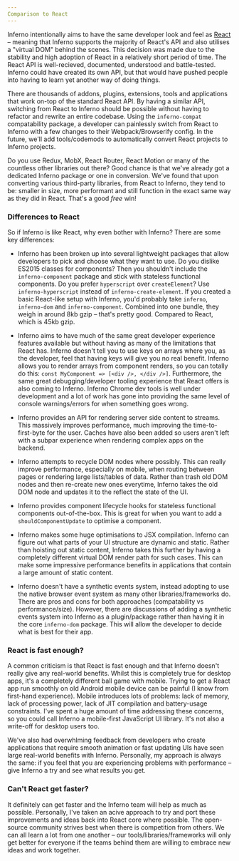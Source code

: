 ```yaml
---
Comparison to React
---
```


Inferno intentionally aims to have the same developer look and feel as [React](//facebook.github.io/react) – meaning that Inferno supports the majority of React's API and also utilises a "virtual DOM" behind the scenes. This decision was made due to the stability and high adoption of React in a relatively short period of time. The React API is well-recieved, documented, understood and battle-tested. Inferno could have created its own API, but that would have pushed people into having to learn yet another way of doing things. 

There are thousands of addons, plugins, extensions, tools and applications that work on-top of the standard React API. By having a similar API, switching from React to Inferno should be possible without having to refactor and rewrite an entire codebase. Using the `inferno-compat` compatability package, a developer can painlessly switch from React to Inferno with a few changes to their Webpack/Browserify config. In the future, we'll add tools/codemods to automatically convert React projects to Inferno projects.

Do you use Redux, MobX, React Router, React Motion or many of the countless other libraries out there? Good chance is that we've already got a dedicated Inferno package or one in conversion. We've found that upon converting various third-party libraries, from React to Inferno, they tend to be: smaller in size, more performant and still function in  the exact same way as they did in React. That's a good *free* win!

### Differences to React

So if Inferno is like React, why even bother with Inferno? There are some key differences:

- Inferno has been broken up into several lightweight packages that allow developers to pick and choose what they want to use. Do you dislike ES2015 classes for components? Then you shouldn't include the `inferno-component` package and stick with stateless functional components. Do you prefer `hyperscript` over `createElement`? Use `inferno-hyperscript` instead of `inferno-create-element`. If you created a basic React-like setup with Inferno, you'd probably take `inferno`, `inferno-dom` and `inferno-component`. Combined into one bundle, they weigh in around 8kb gzip – that's pretty good. Compared to React, which is 45kb gzip.

- Inferno aims to have much of the same great developer experience features available but without having as many of the limitations that React has. Inferno doesn't tell you to use keys on arrays where you, as the developer, feel that having keys will give you no real benefit. Inferno allows you to render arrays from component renders, so you can totally do this: `const MyComponent => [<div />, </div />]`. Furthermore, the same great debugging/developer tooling experience that React offers is also coming to Inferno. Inferno Chrome dev tools is well under development and a lot of work has gone into providing the same level of console warnings/errors for when something goes wrong.

- Inferno provides an API for rendering server side content to streams. This massively improves performance, much improving the time-to-first-byte for the user. Caches have also been added so users aren't left with a subpar experience when rendering complex apps on the backend.

- Inferno attempts to recycle DOM nodes where possibly. This can really improve performance, especially on mobile, when routing between pages or rendering large lists/tables of data. Rather than trash old DOM nodes and then re-create new ones everytime, Inferno takes the old DOM node and updates it to the reflect the state of the UI.

- Inferno provides component lifecycle hooks for stateless functional components out-of-the-box. This is great for when you want to add a `shouldComponentUpdate` to optimise a component.

- Inferno makes some huge optimisations to JSX compilation. Inferno can figure out what parts of your UI structure are dynamic and static. Rather than hoisting out static content, Inferno takes this further by having a completely different virtual DOM render path for such cases. This can make some impressive performance benefits in applications that contain a large amount of static content.

- Inferno doesn't have a synthetic events system, instead adopting to use the native browser event system as many other libraries/frameworks do. There are pros and cons for both approaches (compatability vs performance/size). However, there are discussions of adding a synthetic events system into Inferno as a plugin/package rather than having it in the core `inferno-dom` package. This will allow the developer to decide what is best for their app.

### React is fast enough?

A common criticism is that React is fast enough and that Inferno doesn't really give any real-world benefits. Whilst this is completely true for desktop apps, it's a completely different ball game with mobile. Trying to get a React app run smoothly on old Android mobile device can be painful (I know from first-hand experience). Mobile introduces lots of problems: lack of memory, lack of processing power, lack of JIT compilation and battery-usage constraints. I've spent a huge amount of time addressing these concerns, so you could call Inferno a mobile-first JavaScript UI library. It's not also a write-off for desktop users too. 

We've also had overwhlming feedback from developers who create applications that require smooth animation or fast updating UIs have seen large real-world benefits with Inferno. Personally, my approach is always the same: if you feel that you are experiencing problems with performance – give Inferno a try and see what results you get.

### Can't React get faster?

It definitely can get faster and the Inferno team will help as much as possible. Personally, I've taken an acive approach to try and port these improvements and ideas back into React core where possible. The open-source community strives best when there is competition from others. We can all learn a lot from one another – our tools/libraries/frameworks will only get better for everyone if the teams behind them are willing to embrace new ideas and work together.
